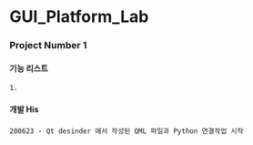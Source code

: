 # GUI_Platform_Lab


### Project Number 1

#### 기능 리스트
    1.  
#### 개발 His
    200623 - Qt desinder 에서 작성된 QML 파일과 Python 연결작업 시작


